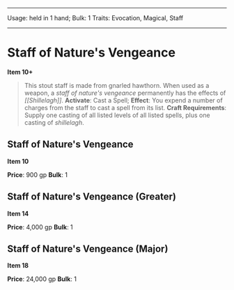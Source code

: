 
---
Usage: held in 1 hand;
Bulk: 1
Traits: Evocation, Magical, Staff

---

# Staff of Nature's Vengeance

**Item 10+**

> This stout staff is made from gnarled hawthorn. When used as a weapon, a *staff of nature's vengeance* permanently has the effects of *[[Shillelagh]]*.
**Activate**: Cast a Spell;
**Effect**: You expend a number of charges from the staff to cast a spell from its list.
**Craft Requirements**: Supply one casting of all listed levels of all listed spells, plus one casting of *shillelagh*.

## Staff of Nature's Vengeance

**Item 10**

**Price**: 900 gp
**Bulk**: 1

## Staff of Nature's Vengeance (Greater)

**Item 14**

**Price**: 4,000 gp
**Bulk**: 1

## Staff of Nature's Vengeance (Major)

**Item 18**

**Price**: 24,000 gp
**Bulk**: 1
